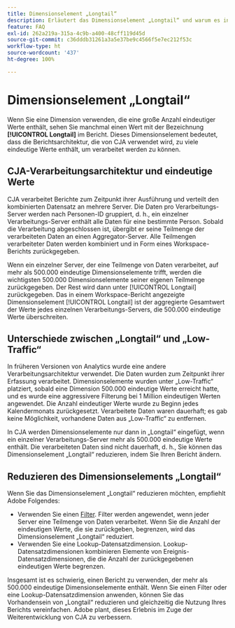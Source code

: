```yaml
---
title: Dimensionselement „Longtail“
description: Erläutert das Dimensionselement „Longtail“ und warum es in Berichten angezeigt wird.
feature: FAQ
exl-id: 262a219a-315a-4c9b-a400-48cff119d45d
source-git-commit: c36dddb31261a3a5e37be9c4566f5e7ec212f53c
workflow-type: ht
source-wordcount: '437'
ht-degree: 100%

---
```


# Dimensionselement „Longtail“

Wenn Sie eine Dimension verwenden, die eine große Anzahl eindeutiger Werte enthält, sehen Sie manchmal einen Wert mit der Bezeichnung **[!UICONTROL Longtail]** im Bericht. Dieses Dimensionselement bedeutet, dass die Berichtsarchitektur, die von CJA verwendet wird, zu viele eindeutige Werte enthält, um verarbeitet werden zu können.

## CJA-Verarbeitungsarchitektur und eindeutige Werte

CJA verarbeitet Berichte zum Zeitpunkt ihrer Ausführung und verteilt den kombinierten Datensatz an mehrere Server. Die Daten pro Verarbeitungs-Server werden nach Personen-ID gruppiert, d. h., ein einzelner Verarbeitungs-Server enthält alle Daten für eine bestimmte Person. Sobald die Verarbeitung abgeschlossen ist, übergibt er seine Teilmenge der verarbeiteten Daten an einen Aggregator-Server. Alle Teilmengen verarbeiteter Daten werden kombiniert und in Form eines Workspace-Berichts zurückgegeben.

Wenn ein einzelner Server, der eine Teilmenge von Daten verarbeitet, auf mehr als 500.000 eindeutige Dimensionselemente trifft, werden die wichtigsten 500.000 Dimensionselemente seiner eigenen Teilmenge zurückgegeben. Der Rest wird dann unter [!UICONTROL Longtail] zurückgegeben. Das in einem Workspace-Bericht angezeigte Dimensionselement [!UICONTROL Longtail] ist der aggregierte Gesamtwert der Werte jedes einzelnen Verarbeitungs-Servers, die 500.000 eindeutige Werte überschreiten.

## Unterschiede zwischen „Longtail“ und „Low-Traffic“

In früheren Versionen von Analytics wurde eine andere Verarbeitungsarchitektur verwendet. Die Daten wurden zum Zeitpunkt ihrer Erfassung verarbeitet. Dimensionselemente wurden unter „Low-Traffic“ platziert, sobald eine Dimension 500.000 eindeutige Werte erreicht hatte, und es wurde eine aggressivere Filterung bei 1 Million eindeutigen Werten angewendet. Die Anzahl eindeutiger Werte wurde zu Beginn jedes Kalendermonats zurückgesetzt. Verarbeitete Daten waren dauerhaft; es gab keine Möglichkeit, vorhandene Daten aus „Low-Traffic“ zu entfernen.

In CJA werden Dimensionselemente nur dann in „Longtail“ eingefügt, wenn ein einzelner Verarbeitungs-Server mehr als 500.000 eindeutige Werte enthält. Die verarbeiteten Daten sind nicht dauerhaft, d. h., Sie können das Dimensionselement „Longtail“ reduzieren, indem Sie Ihren Bericht ändern.

## Reduzieren des Dimensionselements „Longtail“

Wenn Sie das Dimensionselement „Longtail“ reduzieren möchten, empfiehlt Adobe Folgendes:

* Verwenden Sie einen [Filter](/help/components/filters/create-filters.md). Filter werden angewendet, wenn jeder Server eine Teilmenge von Daten verarbeitet. Wenn Sie die Anzahl der eindeutigen Werte, die sie zurückgeben, begrenzen, wird das Dimensionselement „Longtail“ reduziert.
* Verwenden Sie eine Lookup-Datensatzdimension. Lookup-Datensatzdimensionen kombinieren Elemente von Ereignis-Datensatzdimensionen, die die Anzahl der zurückgegebenen eindeutigen Werte begrenzen.

Insgesamt ist es schwierig, einen Bericht zu verwenden, der mehr als 500.000 eindeutige Dimensionselemente enthält. Wenn Sie einen Filter oder eine Lookup-Datensatzdimension anwenden, können Sie das Vorhandensein von „Longtail“ reduzieren und gleichzeitig die Nutzung Ihres Berichts vereinfachen. Adobe plant, dieses Erlebnis im Zuge der Weiterentwicklung von CJA zu verbessern.
